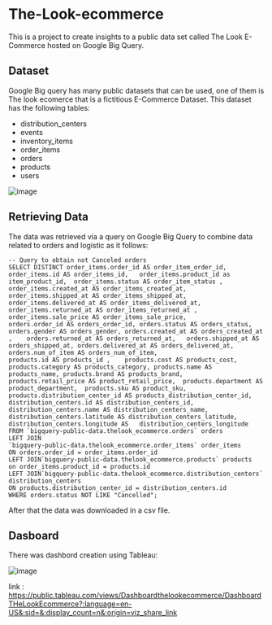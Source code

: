 # The-Look-ecommerce

This is a project to create insights to a public data set called The Look E-Commerce hosted on Google Big Query.

## Dataset
Google Big query has many public datasets that can be used, one of them is The look ecomerce that is a fictitious E-Commerce Dataset.
This dataset has the following tables:
- distribution_centers
- events
- inventory_items
- order_items
- orders
- products
- users
  
![image](https://github.com/stephaniaslis/The-Look-ecommerce/assets/82055743/df4f5e77-3976-4f67-842b-af5bb8a5c116)

## Retrieving Data
The data was retrieved via a query on Google Big Query to combine data related to orders and logistic as it follows:

```
-- Query to obtain not Canceled orders
SELECT DISTINCT order_items.order_id AS order_item_order_id,	order_items.id AS order_items_id,	order_items.product_id as item_product_id,	order_items.status AS order_item_status ,	order_items.created_at AS order_items_created_at,	order_items.shipped_at AS order_items_shipped_at,	order_items.delivered_at AS order_items_delivered_at,	order_items.returned_at AS order_items_returned_at ,	order_items.sale_price AS order_items_sale_price,
orders.order_id AS orders_order_id,	orders.status AS orders_status,	orders.gender AS orders_gender,	orders.created_at AS orders_created_at ,	orders.returned_at AS orders_returned_at,	orders.shipped_at AS orders_shipped_at,	orders.delivered_at AS orders_delivered_at,	orders.num_of_item AS orders_num_of_item,	
products.id AS products_id ,	products.cost AS products_cost,	products.category AS products_category,	products.name AS products_name,	products.brand AS products_brand,	products.retail_price AS product_retail_price,	products.department AS product_department,	products.sku AS product_sku,	products.distribution_center_id AS products_distribution_center_id,
distribution_centers.id AS distribution_centers_id,	distribution_centers.name AS distribution_centers_name,	distribution_centers.latitude AS distribution_centers_latitude,	distribution_centers.longitude AS	distribution_centers_longitude
FROM `bigquery-public-data.thelook_ecommerce.orders` orders
LEFT JOIN
`bigquery-public-data.thelook_ecommerce.order_items` order_items
ON orders.order_id = order_items.order_id
LEFT JOIN`bigquery-public-data.thelook_ecommerce.products` products
on order_items.product_id = products.id
LEFT JOIN`bigquery-public-data.thelook_ecommerce.distribution_centers` distribution_centers
ON products.distribution_center_id = distribution_centers.id
WHERE orders.status NOT LIKE "Cancelled";
```

After that the data was downloaded in a csv file.

## Dasboard
There was dashbord creation using Tableau:

![image](https://github.com/stephaniaslis/The-Look-ecommerce/assets/82055743/1103a380-349e-4756-b20b-125f51c33b86)

link : https://public.tableau.com/views/Dashboardthelookecommerce/DashboardTHeLookEcommerce?:language=en-US&:sid=&:display_count=n&:origin=viz_share_link
